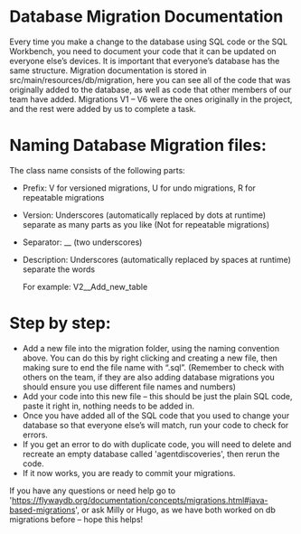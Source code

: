 # Database Migration Documentation
Every time you make a change to the database using SQL code or the SQL Workbench, you need to document your code that it can be updated on everyone else’s devices. It is important that everyone’s database has the same structure.
Migration documentation is stored in src/main/resources/db/migration, here you can see all of the code that was originally added to the database, as well as code that other members of our team have added.
Migrations V1 – V6 were the ones originally in the project, and the rest were added by us to complete a task.

# Naming Database Migration files:
The class name consists of the following parts:
 - Prefix: V for versioned migrations, U for undo migrations, R for repeatable migrations
 - Version: Underscores (automatically replaced by dots at runtime) separate as many parts as you like (Not for repeatable migrations)
 - Separator: __ (two underscores)
 - Description: Underscores (automatically replaced by spaces at runtime) separate the words
 
 
    For example: V2__Add_new_table 


# Step by step:
 - Add a new file into the migration folder, using the naming convention above. You can do this by right clicking and creating a new file, then making sure to end the file name with “.sql”. (Remember to check with others on the team, if they are also adding database migrations you should ensure you use different file names and numbers)
 - Add your code into this new file – this should be just the plain SQL code, paste it right in, nothing needs to be added in.
 - Once you have added all of the SQL code that you used to change your database so that everyone else’s will match, run your code to check for errors.
 - If you get an error to do with duplicate code, you will need to delete and recreate an empty database called 'agentdiscoveries', then rerun the code.
 - If it now works, you are ready to commit your migrations.

If you have any questions or need help go to 'https://flywaydb.org/documentation/concepts/migrations.html#java-based-migrations', or ask Milly or Hugo, as we have both worked on db migrations before – hope this helps!
